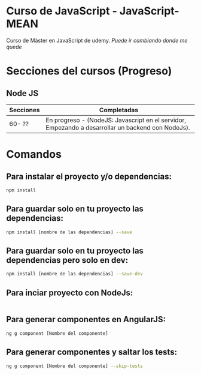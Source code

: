 # Curso de JavaScript - JavaScript-MEAN

Curso de Máster en JavaScript
de udemy.
*Puede ir cambiando donde me quede*

# Secciones del cursos (Progreso)
## Node JS
Secciones     | Completadas
------------- | -------------
60- ??          | En progreso - (NodeJS: Javascript en el servidor, Empezando a desarrollar un backend con NodeJs).


<!-- ## -------- Finalizado -------- ## -->

# Comandos
## Para instalar el proyecto y/o dependencias:
```bash
npm install
```

## Para guardar solo en tu proyecto las dependencias:
```bash
npm install [nombre de las dependencias] --save
```
## Para guardar solo en tu proyecto las dependencias pero solo en dev:
```bash
npm install [nombre de las dependencias] --save-dev
```

## Para inciar proyecto con NodeJs:
```bash

```

## Para generar componentes en AngularJS:
```bash
ng g component [Nombre del componente]
```

## Para generar componentes y saltar los tests:
```bash
ng g component [Nombre del componente] --skip-tests